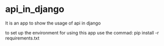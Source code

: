 api_in_django
=============

It is an app to show the usage of api in django

to set up the environment for using this app use the commad:
pip install -r requirements.txt

